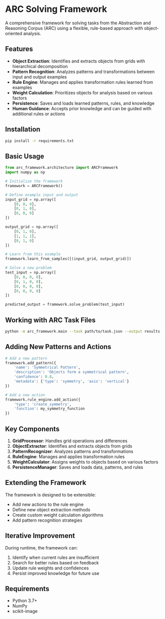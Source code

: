 # ARC Solving Framework

A comprehensive framework for solving tasks from the Abstraction and Reasoning Corpus (ARC) using a flexible, rule-based approach with object-oriented analysis.

## Features

- **Object Extraction**: Identifies and extracts objects from grids with hierarchical decomposition
- **Pattern Recognition**: Analyzes patterns and transformations between input and output examples
- **Rule Engine**: Manages and applies transformation rules learned from examples
- **Weight Calculation**: Prioritizes objects for analysis based on various factors
- **Persistence**: Saves and loads learned patterns, rules, and knowledge
- **Human Guidance**: Accepts prior knowledge and can be guided with additional rules or actions

## Installation

```bash
pip install -r requirements.txt
```

## Basic Usage

```python
from arc_framework.architecture import ARCFramework
import numpy as np

# Initialize the framework
framework = ARCFramework()

# Define example input and output
input_grid = np.array([
    [0, 0, 0],
    [0, 1, 0],
    [0, 0, 0]
])

output_grid = np.array([
    [0, 1, 0],
    [1, 1, 1],
    [0, 1, 0]
])

# Learn from this example
framework.learn_from_samples([(input_grid, output_grid)])

# Solve a new problem
test_input = np.array([
    [0, 0, 0, 0],
    [0, 1, 0, 0],
    [0, 0, 0, 0],
    [0, 0, 0, 0]
])

predicted_output = framework.solve_problem(test_input)
```

## Working with ARC Task Files

```bash
python -m arc_framework.main --task path/to/task.json --output results.json
```

## Adding New Patterns and Actions

```python
# Add a new pattern
framework.add_pattern({
    'name': 'Symmetrical Pattern',
    'description': 'Objects form a symmetrical pattern',
    'confidence': 0.8,
    'metadata': {'type': 'symmetry', 'axis': 'vertical'}
})

# Add a new action
framework.rule_engine.add_action({
    'type': 'create_symmetry',
    'function': my_symmetry_function
})
```

## Key Components

1. **GridProcessor**: Handles grid operations and differences
2. **ObjectExtractor**: Identifies and extracts objects from grids
3. **PatternRecognizer**: Analyzes patterns and transformations
4. **RuleEngine**: Manages and applies transformation rules
5. **WeightCalculator**: Assigns weights to objects based on various factors
6. **PersistenceManager**: Saves and loads data, patterns, and rules

## Extending the Framework

The framework is designed to be extensible:

- Add new actions to the rule engine
- Define new object extraction methods
- Create custom weight calculation algorithms
- Add pattern recognition strategies

## Iterative Improvement

During runtime, the framework can:

1. Identify when current rules are insufficient
2. Search for better rules based on feedback
3. Update rule weights and confidences
4. Persist improved knowledge for future use

## Requirements

- Python 3.7+
- NumPy
- scikit-image